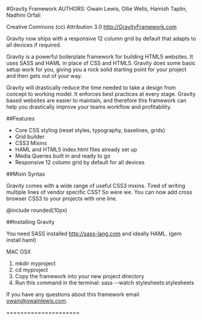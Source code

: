#Gravity Framework
AUTHORS: Owain Lewis, Ollie Wells, Hamish Taplin, Nadhim Orfali

Creative Commons (cc) Attribution 3.0
http://GravityFramework.com

Gravity now ships with a responsive 12 column grid by default that adapts to all devices if required.

Gravity is a powerful boilerplate framework for building HTML5 websites. It uses SASS and HAML in place of CSS and HTML5. Gravity does some basic setup work for you, giving you a rock solid starting point for your project and then gets out of your way. 

Gravity will drastically reduce the time needed to take a design from concept to working model. It enforces best practices at every stage. Gravity based websites are easier to maintain, and therefore this framework can help you drastically improve your teams workflow and profitability.

##Features

+ Core CSS styling (reset styles, typography, baselines, grids)
+ Grid builder
+ CSS3 Mixins
+ HAML and HTML5 index.html files already set up
+ Media Queries built in and ready to go
+ Responsive 12 column grid by default for all devices

##Mixin Syntax

Gravity comes with a wide range of useful CSS3 mixins. Tired of writing multiple lines of vendor specific CSS? So were we. You can now add cross browser CSS3 to your projects with one line.

@include rounded(10px)

##Installing Gravity

You need SASS installed http://sass-lang.com and ideally HAML. (gem install haml)

MAC OSX

1. mkdir myproject
2. cd myproject
3. Copy the framework into your new project directory
4. Run this command in the terminal: sass --watch stylesheets:stylesheets

If you have any questions about this framework email owain@owainlewis.com.

=====================




